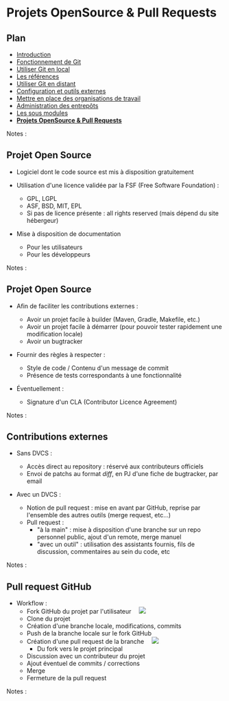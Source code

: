 # Projets OpenSource & Pull Requests

<!-- .slide: class="page-title" -->



## Plan

<!-- .slide: class="toc" -->

- [Introduction](#/1)
- [Fonctionnement de Git](#/2)
- [Utiliser Git en local](#/3)
- [Les références](#/4)
- [Utiliser Git en distant](#/5)
- [Configuration et outils externes](#/6)
- [Mettre en place des organisations de travail](#/7)
- [Administration des entrepôts](#/8)
- [Les sous modules](#/9)
- **[Projets OpenSource & Pull Requests](#/10)**

Notes :



## Projet Open Source

- Logiciel dont le code source est mis à disposition gratuitement
- Utilisation d'une licence validée par la FSF (Free Software Foundation) :
  - GPL, LGPL
  - ASF, BSD, MIT, EPL
  - Si pas de licence présente : all rights reserved (mais dépend du site hébergeur)

- Mise à disposition de documentation
  - Pour les utilisateurs
  - Pour les développeurs

Notes :



## Projet Open Source

- Afin de faciliter les contributions externes :
  - Avoir un projet facile à builder (Maven, Gradle, Makefile, etc.)
  - Avoir un projet facile à démarrer (pour pouvoir tester rapidement une modification locale)
  - Avoir un bugtracker

- Fournir des règles à respecter :
  - Style de code / Contenu d'un message de commit
  - Présence de tests correspondants à une fonctionnalité

- Éventuellement :
  - Signature d'un CLA (Contributor Licence Agreement)

Notes :



## Contributions externes

- Sans DVCS :
  - Accès direct au repository : réservé aux contributeurs officiels
  - Envoi de patchs au format *diff*, en PJ d'une fiche de bugtracker, par email

- Avec un DVCS :
  - Notion de pull request : mise en avant par GitHub, reprise par l'ensemble des autres outils (merge request, etc...)
  - Pull request :
    - "à la main" : mise à disposition d'une branche sur un repo personnel public, ajout d'un remote, merge manuel
    - "avec un outil" : utilisation des assistants fournis, fils de discussion, commentaires au sein du code, etc

Notes :



## Pull request GitHub

- Workflow :
  - Fork GitHub du projet par l'utilisateur <img style="display: inline; margin: auto auto auto 1em;" src="bonus/ressources/images/10_oss_pullrequests/fork.png"/>
  - Clone du projet
  - Création d'une branche locale, modifications, commits
  - Push de la branche locale sur le fork GitHub
  - Création d'une pull request de la branche <img style="display: inline; margin: auto auto auto 1em;" src="bonus/ressources/images/10_oss_pullrequests/pull_request.png"/>
    - Du fork vers le projet principal
  - Discussion avec un contributeur du projet
  - Ajout éventuel de commits / corrections
  - Merge
  - Fermeture de la pull request

Notes :



<!-- .slide: class="page-questions" -->



<!-- .slide: class="page-tp8" -->
